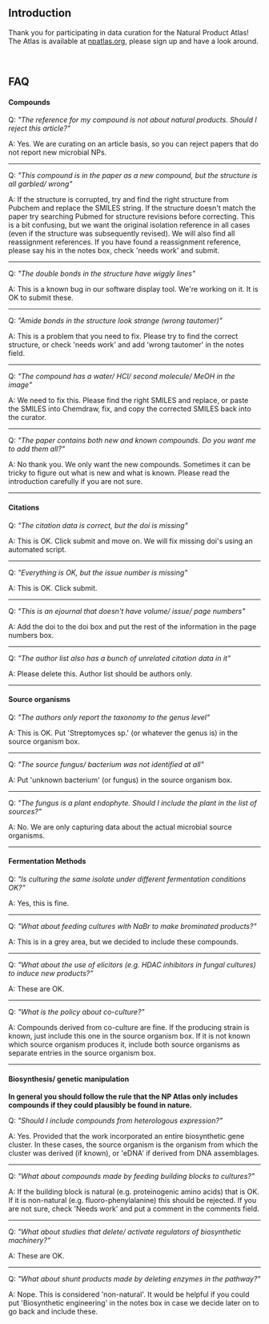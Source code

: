 ## Introduction

Thank you for participating in data curation for the Natural Product
Atlas! The Atlas is available at [npatlas.org](npatlas.org), please
sign up and have a look around.

<br>

## FAQ

#### Compounds

Q: _"The reference for my compound is not about natural products.
Should I reject this article?"_

A: Yes. We are curating on an article basis, so you can reject papers that do
not report new microbial NPs.

---

Q: _"This compound is in the paper as a new compound, but the structure is all
garbled/ wrong"_

A: If the structure is corrupted, try and find the right structure from
Pubchem and replace the SMILES string. If the structure doesn't match the
paper try searching Pubmed for structure revisions before correcting. This is
a bit confusing, but we want the original isolation reference in all cases
(even if the structure was subsequently revised). We will also find all
reassignment references. If you have found a reassignment reference, please say
his in the notes box, check 'needs work' and submit.

---

Q: _"The double bonds in the structure have wiggly lines"_

A: This is a known bug in our software display tool. We're working on it. It is
OK to submit these.

---

Q: _"Amide bonds in the structure look strange (wrong tautomer)"_

A: This is a problem that you need to fix. Please try to find the correct
structure, or check 'needs work' and add 'wrong tautomer' in the notes field.

---

Q: _"The compound has a water/ HCl/ second molecule/ MeOH in the image"_

A: We need to fix this. Please find the right SMILES and replace, or paste the
SMILES into Chemdraw, fix, and copy the corrected SMILES back into the curator.

---

Q: _"The paper contains both new and known compounds. Do you want me to add
them all?"_

A: No thank you. We only want the new compounds. Sometimes it can be tricky to
figure out what is new and what is known. Please read the introduction
carefully if you are not sure.

---

#### Citations

Q: _"The citation data is correct, but the doi is missing"_

A: This is OK. Click submit and move on. We will fix missing doi's using an
automated script.

---

Q: _"Everything is OK, but the issue number is missing"_

A: This is OK. Click submit.

---

Q: _"This is an ejournal that doesn't have volume/ issue/ page numbers"_

A: Add the doi to the doi box and put the rest of the information in the page
numbers box.

---

Q: _"The author list also has a bunch of unrelated citation data in it"_

A: Please delete this. Author list should be authors only.


---

#### Source organisms

Q: _"The authors only report the taxonomy to the genus level"_

A: This is OK. Put 'Streptomyces sp.' (or whatever the genus is) in the source
organism box.

---

Q: _"The source fungus/ bacterium was not identified at all"_

A: Put 'unknown bacterium' (or fungus) in the source organism box.

---

Q: _"The fungus is a plant endophyte. Should I include the plant in the list
of sources?"_

A: No. We are only capturing data about the actual microbial source organisms.

---

#### Fermentation Methods

Q: _"Is culturing the same isolate under different fermentation conditions
OK?"_

A: Yes, this is fine.

---

Q: _"What about feeding cultures with NaBr to make brominated products?"_

A: This is in a grey area, but we decided to include these compounds.

---

Q: _"What about the use of elicitors (e.g. HDAC inhibitors in fungal cultures)
to induce new products?"_

A: These are OK.

---

Q: _"What is the policy about co-culture?"_

A: Compounds derived from co-culture are fine. If the producing strain is
known, just include this one in the source organism box. If it is not known
which source organism produces it, include both source organisms as separate
entries in the source organism box.

---

#### Biosynthesis/ genetic manipulation

__In general you should follow the rule that the NP Atlas only includes
compounds if they could plausibly be found in nature.__

Q: _"Should I include compounds from heterologous expression?"_

A: Yes. Provided that the work incorporated an entire biosynthetic gene
cluster. In these cases, the source organism is the organism from which
the cluster was derived (if known), or 'eDNA' if derived from DNA assemblages.

---

Q: _"What about compounds made by feeding building blocks to cultures?"_

A: If the building block is natural (e.g. proteinogenic amino acids) that is
OK. If it is non-natural (e.g. fluoro-phenylalanine) this should be rejected.
If you are not sure, check 'Needs work' and put a comment in the comments field.

---

Q: _"What about studies that delete/ activate regulators of biosynthetic
machinery?"_

A: These are OK.

---

Q: _"What about shunt products made by deleting enzymes in the pathway?"_

A: Nope. This is considered 'non-natural'. It would be helpful if you could put
'Biosynthetic engineering' in the notes box in case we decide later on to go
back and include these.